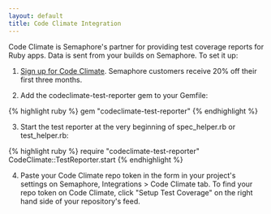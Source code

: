 ```yaml
---
layout: default
title: Code Climate Integration 
---
```


Code Climate is Semaphore's partner for providing test coverage reports for Ruby apps. Data is sent from your builds on Semaphore. To set it up:

1. [Sign up for Code Climate](https://codeclimate.com/partners/semaphore). Semaphore customers receive 20% off their first three months.

2. Add the codeclimate-test-reporter gem to your Gemfile:

{% highlight ruby %}
gem "codeclimate-test-reporter"
{% endhighlight %}

3. Start the test reporter at the very beginning of spec_helper.rb or test_helper.rb:

{% highlight ruby %}
require "codeclimate-test-reporter"
CodeClimate::TestReporter.start
{% endhighlight %}

4. Paste your Code Climate repo token in the form in your project's settings on Semaphore, Integrations > Code Climate tab. To find your repo token on Code Climate, click "Setup Test Coverage" on the right hand side of your repository's feed.
